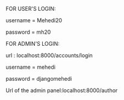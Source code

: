 FOR USER'S LOGIN: 

  username = Mehedi20    
  
  password = mh20


FOR ADMIN'S LOGIN:

url : localhost:8000/accounts/login

  username = mehedi
  
password = djangomehedi

Url of the admin panel:localhost:8000/author
